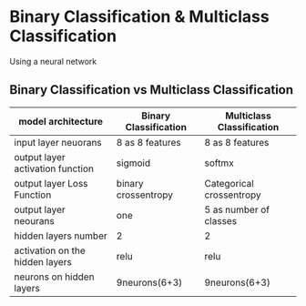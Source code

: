 # Binary Classification & Multiclass Classification  
Using a neural network 
## Binary Classification vs Multiclass Classification

| model architecture                | Binary Classification            | Multiclass Classification         |
|------------------------------------|-----------------------------------|------------------------------------|
| input layer neuorans               | 8 as 8 features                   | 8 as 8 features                    |
| output layer activation function   | sigmoid                           | softmx                             |
| output layer Loss Function         | binary crossentropy               | Categorical crossentropy           |
| output layer neourans              | one                               | 5 as number of classes              |
| hidden layers number               | 2                                 | 2                                  |
| activation on the hidden layers    |  relu                      |  relu                                  |
| neurons on hidden layers           | 9neurons(6+3)                     | 9neurons(6+3)                      |
